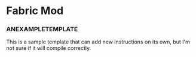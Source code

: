 # Fabric Mod
### ANEXAMPLETEMPLATE
This is a sample template that can add new instructions on its own, but I'm not sure if it will compile correctly.
